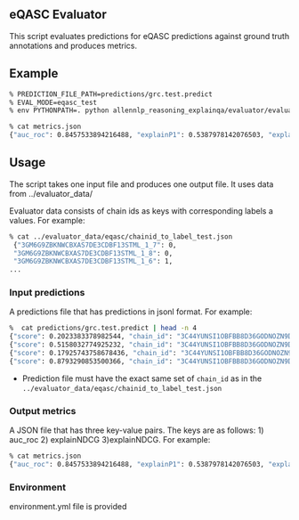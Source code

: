 ## eQASC Evaluator

This script evaluates predictions for eQASC predictions against ground truth annotations and produces metrics.

## Example

```bash
% PREDICTION_FILE_PATH=predictions/grc.test.predict
% EVAL_MODE=eqasc_test
% env PYTHONPATH=. python allennlp_reasoning_explainqa/evaluator/evaluator.py $PREDICTION_FILE_PATH $EVAL_MODE

% cat metrics.json
{"auc_roc": 0.8457533894216488, "explainP1": 0.5387978142076503, "explainNDCG": 0.6376201537170901}
```

## Usage

The script takes one input file and produces one output file. It uses data from ../evaluator_data/

Evaluator data consists of chain ids as keys with corresponding labels a values. 
For example:

```bash
% cat ../evaluator_data/eqasc/chainid_to_label_test.json
 {"3GM6G9ZBKNWCBXAS7DE3CDBF13STML_1_7": 0, 
 "3GM6G9ZBKNWCBXAS7DE3CDBF13STML_1_8": 0, 
 "3GM6G9ZBKNWCBXAS7DE3CDBF13STML_1_6": 1, 
...
```


### Input predictions

A predictions file that has predictions in jsonl format. For example:

```bash
%  cat predictions/grc.test.predict | head -n 4
{"score": 0.2023383378982544, "chain_id": "3C44YUNSI1OBFBB8D36GODNOZN9DPA_1_1"}
{"score": 0.5158032774925232, "chain_id": "3C44YUNSI1OBFBB8D36GODNOZN9DPA_1_2"}
{"score": 0.17925743758678436, "chain_id": "3C44YUNSI1OBFBB8D36GODNOZN9DPA_1_5"}
{"score": 0.8793290853500366, "chain_id": "3C44YUNSI1OBFBB8D36GODNOZN9DPA_1_7"}
```

- Prediction file must have the exact same set of `chain_id` as in the `../evaluator_data/eqasc/chainid_to_label_test.json`


### Output metrics

A JSON file that has three key-value pairs. The keys are as follows: 1) auc_roc 2) explainNDCG 3)explainNDCG. 
For example:
```bash
% cat metrics.json 
{"auc_roc": 0.8457533894216488, "explainP1": 0.5387978142076503, "explainNDCG": 0.6376201537170901}
```

### Environment

environment.yml file is provided

